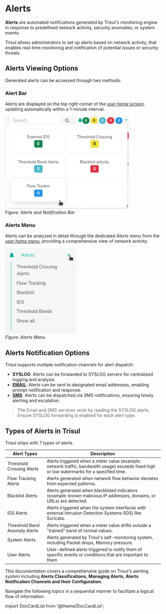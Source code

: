 # Alerts

**Alerts** are automated notifications generated by Trisul's monitoring engine in response to predefined network activity, security anomalies, or system events.

Trisul allows administrators to set up alerts based on network activity, that enables real-time monitoring and notification of potential issues or security threats.


## Alerts Viewing Options

Generated alerts can be accessed through two methods:  
### Alert Bar   
Alerts are displayed on the top right corner of the [*user home screen*](/docs/ug/ui/userlayout), updating automatically within a 1-minute interval.  

![](image/alertsnotificationsbar.png)  
*Figure: Alerts and Notification Bar*

### Alerts Menu  
Alerts can be analyzed in detail through the dedicated *Alerts* menu from the [*user home menu*](/docs/ug/ui/userlayout#menus), providing a comprehensive view of network activity.

![](image/alertsmenu.png)  
*Figure: Alerts Menu*

## Alerts Notification Options
Trisul supports multiple notification channels for alert dispatch:  
- **SYSLOG**: Alerts can be forwarded to SYSLOG servers for centralized logging and analysis.  
- [**EMAIL**](/docs/ug/alerts/email_settings): Alerts can be sent to designated email addresses, enabling prompt notification and response.  
- [**SMS**](/docs/ug/alerts/sms_settings): Alerts can be dispatched via SMS notifications, ensuring timely alerting and escalation.  

> The Email and SMS services work by reading the SYSLOG alerts. Ensure SYSLOG forwarding is enabled for each alert type.

## Types of Alerts in Trisul

Trisul ships with 7 types of alerts.

| Alert Types                     | Description                                                                 |
|---------------------------------|-----------------------------------------------------------------------------|
| Threshold Crossing Alerts       | Alerts triggered when a meter value (example: network traffic, bandwidth usage) exceeds fixed high or low watermarks for a specified time.                                                      |
| Flow Tracking Alerts            | Alerts generated when network flow behavior deviates from expected patterns.|
| Blacklist Alerts                | Alerts generated when blacklisted indicators (example: known malicious IP addresses, domains, or URLs) are detected.                                                                      |
| IDS Alerts                      | Alerts triggered when the system interfaces with external Intrusion Detection Systems (IDS) like Suricata.                                                                                    |
| Threshold Band Anomaly Alerts   | Alerts triggered when a meter value drifts outside a "trained" band of normal values.                                                                                                         |
| System Alerts                   | Alerts generated by Trisul's self-monitoring system, including Packet drops, Memory pressure.                                                                                                |
| User Alerts                     | User-defined alerts triggered to notify them of specific events or conditions that are important to them                                                                                      |

This documentation covers a comprehensive guide on Trisul's alerting system including **Alerts Classifications, Managing Alerts, Alerts Notification Channels and their Configuration**.  

Navigate the following topics in a sequential manner to facilitate a logical flow of information.

import DocCardList from '@theme/DocCardList';

<DocCardList />